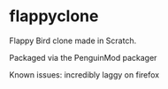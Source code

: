 # flappyclone
Flappy Bird clone made in Scratch.

Packaged via the PenguinMod packager

Known issues:
incredibly laggy on firefox
